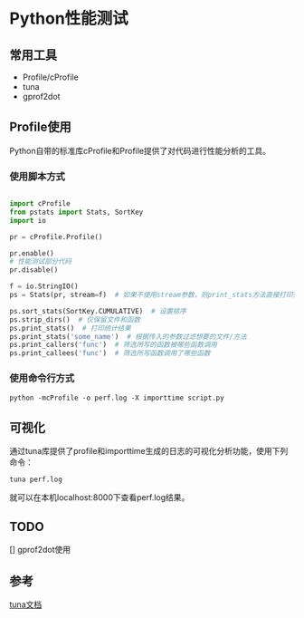 # Python性能测试

## 常用工具

- Profile/cProfile
- tuna
- gprof2dot

## Profile使用

Python自带的标准库cProfile和Profile提供了对代码进行性能分析的工具。

### 使用脚本方式

```python

import cProfile
from pstats import Stats, SortKey
import io

pr = cProfile.Profile()

pr.enable()
# 性能测试部分代码
pr.disable()

f = io.StringIO()
ps = Stats(pr, stream=f)  # 如果不使用stream参数，则print_stats方法直接打印到控制台

ps.sort_stats(SortKey.CUMULATIVE)  # 设置排序
ps.strip_dirs()  # 仅保留文件和函数
ps.print_stats()  # 打印统计结果
ps.print_stats('some_name')  # 根据传入的参数过滤想要的文件/方法
ps.print_callers('func')  # 筛选所写的函数被哪些函数调用
ps.print_callees('func')  # 筛选所写函数调用了哪些函数
```

### 使用命令行方式

```shell
python -mcProfile -o perf.log -X importtime script.py
```

## 可视化

通过tuna库提供了profile和importtime生成的日志的可视化分析功能，使用下列命令：

```shell
tuna perf.log
```

就可以在本机localhost:8000下查看perf.log结果。

## TODO 

[] gprof2dot使用

## 参考

[tuna文档](https://pypi.org/project/tuna/)  
